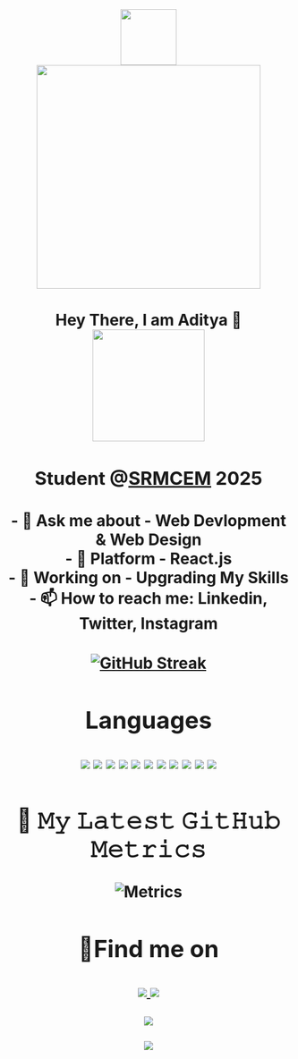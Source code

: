 
<div id="header" align="center">
  <img src="https://media.giphy.com/media/M9gbBd9nbDrOTu1Mqx/giphy.gif" width="100"/>
  
  <div id="header" align="center">
  <img src="https://media1.giphy.com/media/m9bfcMP7YamsnYPVR1/giphy.gif?cid=ecf05e470m5hmjja9mwyo2gtkbkmf723mp453ewk0po921k4&rid=giphy.gif&ct=s" 
  width="400"
  />




<p align="center">
</p>
<h1 align="center">Hey There, I am Aditya 👋
    <div id="header" align="center">
  <img src="https://media3.giphy.com/media/ryRe2vuYIQ3RQ5eMtY/giphy.gif?cid=ecf05e4794gadi4f577vgk7wmzq09h79hhsxcgm0sjt6via3&rid=giphy.gif&ct=s" width="200"/>
  <h3 align="center">Student @<a href="http://srmcem.ac.in/">SRMCEM</a> 2025
<br>
  <h4>
- 💬 Ask me about - Web Devlopment & Web Design<br>
- 🌱 Platform - React.js <br>
- 🔭 Working on - Upgrading My Skills<br>
- 📫 How to reach me: Linkedin, Twitter, Instagram <br>
  </h4>
  
[![GitHub Streak](http://github-readme-streak-stats.herokuapp.com?user=AD1TYA03&theme=dark&background=000000)](https://git.io/streak-stats) 
    
## Languages

<p>
  <img src="https://img.shields.io/badge/React-61DAFB?style=for-the-badge&logo=react&logoColor=white">
   <img src="https://img.shields.io/badge/React_Native-20232A?style=for-the-badge&logo=react&logoColor=61DAFB" />
<img src="https://img.shields.io/badge/C-A8B9CC?style=for-the-badge&logo=c&logoColor=white">
  <img src = "https://img.shields.io/badge/Java-ED8B00?style=for-the-badge&logo=java&logoColor=white">
<img src="https://img.shields.io/badge/Javascript-F7DF1E?style=for-the-badge&logo=javascript&logoColor=white">
<img src="https://img.shields.io/badge/HTML5-E34F26?style=for-the-badge&logo=html5&logoColor=white">
<img src="https://img.shields.io/badge/CSS3-1572B6?style=for-the-badge&logo=css3&logoColor=white">
<img src="https://img.shields.io/badge/Node.js-339933?style=for-the-badge&logo=node.js&logoColor=white">
<img src="https://img.shields.io/badge/MongoDB-47A248?style=for-the-badge&logo=mongodb&logoColor=white">
<img src="https://img.shields.io/badge/Docker-2496ED?style=for-the-badge&logo=docker&logoColor=white">
<img src="https://img.shields.io/badge/Flutter-02569B?style=for-the-badge&logo=flutter&logoColor=white">
 

</p>
    
 ## 🔔 𝙼𝚢 𝙻𝚊𝚝𝚎𝚜𝚝 𝙶𝚒𝚝𝙷𝚞𝚋 𝙼𝚎𝚝𝚛𝚒𝚌𝚜
    
 ![Metrics](https://metrics.lecoq.io/AD1TYA03?template=classic&base.header=0&base.metadata=0&languages=1&notable=1&lines=1&languages.limit=10&languages.colors=github&languages.threshold=0%25)
  
## :email:Find me on
<p>
<a href="mailto:saaditya17@gmail.com"><img src="https://img.shields.io/badge/Gmail-D14836?style=for-the-badge&logo=gmail&logoColor=white"</a>
<a href="https://www.linkedin.com/in/aditya-singh-2139271ba/"><img src="https://img.shields.io/badge/LinkedIn-0077B5?style=for-the-badge&logo=linkedin&logoColor=white"></a>

<a href="#"><img src="https://img.shields.io/badge/Facebook-1877F2?style=for-the-badge&logo=facebook&logoColor=white"></a>

<a href="https://www.instagram.com/realad1tya"><img src="https://img.shields.io/badge/Instagram-E4405F?style=for-the-badge&logo=instagram&logoColor=white"/></a>

<!-- <a href="#"><img src="https://img.shields.io/badge/Quora-%23B92B27.svg?&style=for-the-badge&logo=Quora&logoColor=white"></a> -->
</p>
